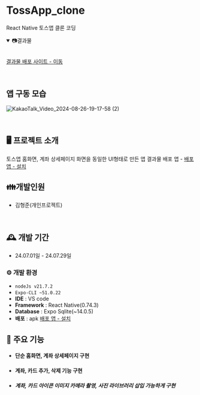 # TossApp_clone
React Native 토스앱 클론 코딩

<details open>
<summary>📷결과물 </summary>

<br>

<a href="https://file.kiwi/f559240c#3wQHEogSFhhpBr8reWG11A" > 결과물 배포 사이트 - 이동</a>

<br>

## 앱 구동 모습
![KakaoTalk_Video_2024-08-26-19-17-58 (2)](https://github.com/user-attachments/assets/9d3da32d-1c59-403e-adb7-3697b66aac8e)

</details>

<br>

## 🖥️ 프로젝트 소개
토스앱 홈화면, 계좌 상세페이지 화면을 동일한 UI형태로 만든 앱
결과물 배포 앱 - <a href="https://web--bro-store.netlify.app/" > 배포 앱 - 설치</a>

## 👪개발인원
- 김형준(개인프로젝트)

<br>


## 🕰️ 개발 기간
* 24.07.01일 - 24.07.29일

### ⚙️ 개발 환경
- `nodeJs v21.7.2`
- `Expo-CLI ~51.0.22`
- **IDE** : VS code
- **Framework** : React Native(0.74.3)
- **Database** : Expo Sqlite(~14.0.5)
- **배포** : apk <a href="https://web--bro-store.netlify.app/" > 배포 앱 - 설치</a>


## 📌 주요 기능

- #### 단순 홈화면, 계좌 상세페이지 구현
- #### 계좌, 카드 추가, 삭제 기능 구현
 - ##### 계좌, 카드 아이콘 이미지 카메라 촬영, 사진 라이브러리 삽입 가능하게 구현


